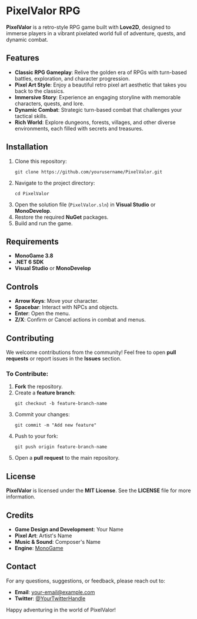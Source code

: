 # PixelValor RPG

**PixelValor** is a retro-style RPG game built with **Love2D**, designed to immerse players in a vibrant pixelated world full of adventure, quests, and dynamic combat.

## Features

- **Classic RPG Gameplay**: Relive the golden era of RPGs with turn-based battles, exploration, and character progression.
- **Pixel Art Style**: Enjoy a beautiful retro pixel art aesthetic that takes you back to the classics.
- **Immersive Story**: Experience an engaging storyline with memorable characters, quests, and lore.
- **Dynamic Combat**: Strategic turn-based combat that challenges your tactical skills.
- **Rich World**: Explore dungeons, forests, villages, and other diverse environments, each filled with secrets and treasures.

## Installation

1. Clone this repository:
   ```
   git clone https://github.com/yourusername/PixelValor.git
   ```
2. Navigate to the project directory:
   ```
   cd PixelValor
   ```
3. Open the solution file (`PixelValor.sln`) in **Visual Studio** or **MonoDevelop**.
4. Restore the required **NuGet** packages.
5. Build and run the game.

## Requirements

- **MonoGame 3.8**
- **.NET 6 SDK**
- **Visual Studio** or **MonoDevelop**

## Controls

- **Arrow Keys**: Move your character.
- **Spacebar**: Interact with NPCs and objects.
- **Enter**: Open the menu.
- **Z/X**: Confirm or Cancel actions in combat and menus.

## Contributing

We welcome contributions from the community! Feel free to open **pull requests** or report issues in the **Issues** section.

### To Contribute:
1. **Fork** the repository.
2. Create a **feature branch**:
   ```
   git checkout -b feature-branch-name
   ```
3. Commit your changes:
   ```
   git commit -m "Add new feature"
   ```
4. Push to your fork:
   ```
   git push origin feature-branch-name
   ```
5. Open a **pull request** to the main repository.

## License

**PixelValor** is licensed under the **MIT License**. See the **LICENSE** file for more information.

## Credits

- **Game Design and Development**: Your Name
- **Pixel Art**: Artist's Name
- **Music & Sound**: Composer's Name
- **Engine**: [MonoGame](https://www.monogame.net/)

## Contact

For any questions, suggestions, or feedback, please reach out to:
- **Email**: your-email@example.com
- **Twitter**: [@YourTwitterHandle](https://twitter.com/YourTwitterHandle)

Happy adventuring in the world of PixelValor!

